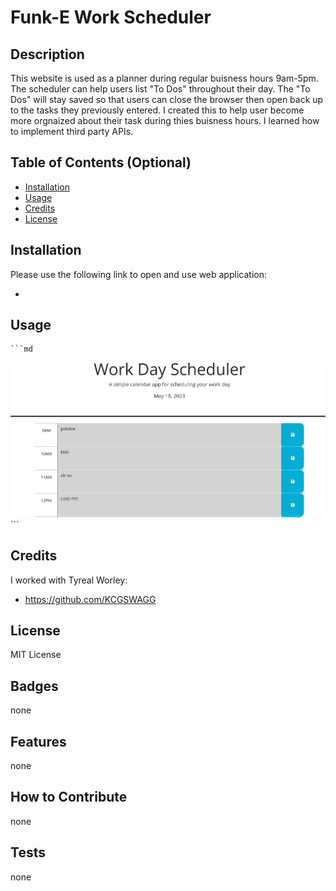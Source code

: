 # Funk-E Work Scheduler

## Description

This website is used as a planner during regular buisness hours 9am-5pm. The scheduler can help users list "To Dos" throughout their day. The "To Dos" will stay saved so that users can close the browser then open back up to the tasks they previously entered. I created this to help user become more orgnaized about their task during thies buisness hours. I learned how to implement third party APIs.

## Table of Contents (Optional)

- [Installation](#installation)
- [Usage](#usage)
- [Credits](#credits)
- [License](#license)

## Installation

Please use the following link to open and use web application:

- 

## Usage

    ```md
![alt text](./assets/challenge-scheduler.png)
    ```

## Credits

I worked with Tyreal Worley:

- https://github.com/KCGSWAGG

## License

MIT License

## Badges

none

## Features

none

## How to Contribute

none

## Tests

none